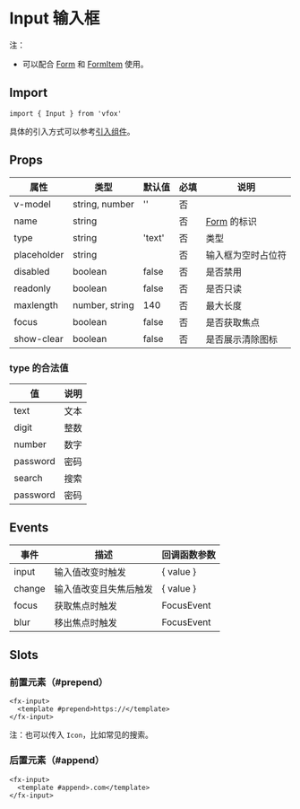 # Input 输入框

注：

- 可以配合 [Form](./Form.md) 和 [FormItem](./Form.md#formitem) 使用。

## Import

```
import { Input } from 'vfox'
```

具体的引入方式可以参考[引入组件](../index.md#引入组件)。

## Props

| 属性        | 类型           | 默认值 | 必填 | 说明                     |
| ----------- | -------------- | ------ | ---- | ------------------------ |
| v-model     | string, number | ''     | 否   |
| name        | string         |        | 否   | [Form](./Form.md) 的标识 |
| type        | string         | 'text' | 否   | 类型                     |
| placeholder | string         |        | 否   | 输入框为空时占位符       |
| disabled    | boolean        | false  | 否   | 是否禁用                 |
| readonly    | boolean        | false  | 否   | 是否只读                 |
| maxlength   | number, string | 140    | 否   | 最大长度                 |
| focus       | boolean        | false  | 否   | 是否获取焦点             |
| show-clear  | boolean        | false  | 否   | 是否展示清除图标         |

### type 的合法值

| 值       | 说明 |
| -------- | ---- |
| text     | 文本 |
| digit    | 整数 |
| number   | 数字 |
| password | 密码 |
| search   | 搜索 |
| password | 密码 |

## Events

| 事件   | 描述                   | 回调函数参数 |
| ------ | ---------------------- | ------------ |
| input  | 输入值改变时触发       | { value }    |
| change | 输入值改变且失焦后触发 | { value }    |
| focus  | 获取焦点时触发         | FocusEvent   |
| blur   | 移出焦点时触发         | FocusEvent   |

## Slots

### 前置元素（#prepend）

```
<fx-input>
  <template #prepend>https://</template>
</fx-input>
```

注：也可以传入 `Icon`，比如常见的搜索。

### 后置元素（#append）

```
<fx-input>
  <template #append>.com</template>
</fx-input>
```
